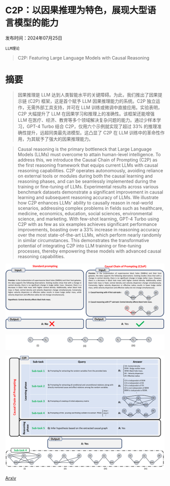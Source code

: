 # C2P：以因果推理为特色，展现大型语言模型的能力

发布时间：2024年07月25日

`LLM理论`

> C2P: Featuring Large Language Models with Causal Reasoning

# 摘要

> 因果推理是 LLM 达到人类智能水平的关键障碍。为此，我们推出了因果提示链 (C2P) 框架，这是首个赋予 LLM 因果推理能力的系统。C2P 独立运作，无需外部工具支持，并可在 LLM 训练或微调中直接应用。实验表明，C2P 大幅提升了 LLM 在因果学习和推理上的准确性。该框架还能增强 LLM 在医疗、经济、教育等多个领域解决复杂问题的能力。通过少样本学习，GPT-4 Turbo 结合 C2P，仅用六个示例就实现了超过 33% 的推理准确性提升，远超同类最先进模型。这凸显了 C2P 在 LLM 训练中的革命性作用，为其赋予了强大的因果推理能力。

> Causal reasoning is the primary bottleneck that Large Language Models (LLMs) must overcome to attain human-level intelligence. To address this, we introduce the Causal Chain of Prompting (C2P) as the first reasoning framework that equips current LLMs with causal reasoning capabilities. C2P operates autonomously, avoiding reliance on external tools or modules during both the causal learning and reasoning phases, and can be seamlessly implemented during the training or fine-tuning of LLMs. Experimental results across various benchmark datasets demonstrate a significant improvement in causal learning and subsequent reasoning accuracy of LLMs. We illustrate how C2P enhances LLMs' ability to causally reason in real-world scenarios, addressing complex problems in fields such as healthcare, medicine, economics, education, social sciences, environmental science, and marketing. With few-shot learning, GPT-4 Turbo using C2P with as few as six examples achieves significant performance improvements, boasting over a 33% increase in reasoning accuracy over the most state-of-the-art LLMs, which perform nearly randomly in similar circumstances. This demonstrates the transformative potential of integrating C2P into LLM training or fine-tuning processes, thereby empowering these models with advanced causal reasoning capabilities.

![C2P：以因果推理为特色，展现大型语言模型的能力](../../../paper_images/2407.18069/x1.png)

![C2P：以因果推理为特色，展现大型语言模型的能力](../../../paper_images/2407.18069/x2.png)

![C2P：以因果推理为特色，展现大型语言模型的能力](../../../paper_images/2407.18069/x3.png)

[Arxiv](https://arxiv.org/abs/2407.18069)